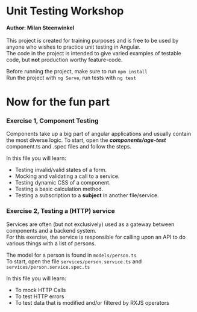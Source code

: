 # Unit Testing Workshop
**Author: Milan Steenwinkel**<br><br>
This project is created for training purposes and is free to be
used by anyone who wishes to practice unit testing in Angular. <br>
The code in the project is intended to give varied examples of testable code, 
but **not** production worthy feature-code. 

Before running the project, make sure to run ```npm install```<br>
Run the project with ```ng Serve```, run tests with ```ng test```

# Now for the fun part
### Exercise 1, Component Testing
Components take up a big part of angular applications and usually contain the most diverse logic.
To start, open the **_components/age-test_** component.ts and .spec files and follow the steps.

In this file you will learn:

* Testing invalid/valid states of a form.
* Mocking and validating a call to a service.
* Testing dynamic CSS of a component.
* Testing a basic calculation method.
* Testing a subscription to a **subject** in another file/service.


### Exercise 2, Testing a (HTTP) service
Services are often (but not exclusively) used as a gateway between components and a backend system. <br>
For this exercise, the service is responsible for calling upon an API to do various things with a list of persons.<br>

The model for a person is found in ```models/person.ts``` <br>
To start, open the file ```services/person.service.ts``` and ```services/person.service.spec.ts``` <br>

In this file you will learn:
* To mock HTTP Calls
* To test HTTP errors
* To test data that is modified and/or filtered by RXJS operators
